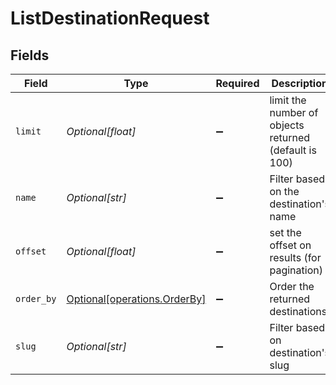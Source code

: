 # ListDestinationRequest


## Fields

| Field                                                              | Type                                                               | Required                                                           | Description                                                        |
| ------------------------------------------------------------------ | ------------------------------------------------------------------ | ------------------------------------------------------------------ | ------------------------------------------------------------------ |
| `limit`                                                            | *Optional[float]*                                                  | :heavy_minus_sign:                                                 | limit the number of objects returned (default is 100)              |
| `name`                                                             | *Optional[str]*                                                    | :heavy_minus_sign:                                                 | Filter based on the destination's name                             |
| `offset`                                                           | *Optional[float]*                                                  | :heavy_minus_sign:                                                 | set the offset on results (for pagination)                         |
| `order_by`                                                         | [Optional[operations.OrderBy]](../../models/operations/orderby.md) | :heavy_minus_sign:                                                 | Order the returned destinations                                    |
| `slug`                                                             | *Optional[str]*                                                    | :heavy_minus_sign:                                                 | Filter based on destination's slug                                 |